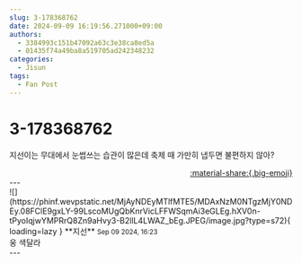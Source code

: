 ```yaml
---
slug: 3-178368762
date: 2024-09-09 16:19:56.271000+09:00
authors:
  - 3384993c151b47092a63c3e38ca8ed5a
  - 01435f74a49ba8a519705ad242348232
categories:
  - Jisun
tags:
  - Fan Post
---
```


# 3-178368762

<div class="post-container" markdown="1">
<div class="content-container md-sidebar__scrollwrap" markdown="1">

지선이는 무대에서 눈썹쓰는 습관이 많은데 축제 때 가만히 냅두면 불편하지 않아?

</div>
</div>

<div style="text-align: right;" markdown="1">
<a href="https://weverse.io/fromis9/fanpost/3-178368762" style="text-align: right;">:material-share:{.big-emoji}</a>
</div>
---

<div class="comments-container md-sidebar__scrollwrap" markdown="1">
<div class="comment" markdown="1">
<div class='id-container' markdown="1">
![](https://phinf.wevpstatic.net/MjAyNDEyMTlfMTE5/MDAxNzM0NTgzMjY0NDEy.08FClE9gxLY-99LscoMUgQbKnrVicLFFWSqmAi3eGLEg.hXV0n-tPyoIqjwYMPRrQ8Zn9aHvy3-B2llL4LWAZ_bEg.JPEG/image.jpg?type=s72){ loading=lazy }
**<span class="artist">지선</span>** <small>Sep 09 2024, 16:23</small><br>
</div>
<div class='comment-body' markdown="1">
웅 색달라
</div>
</div>
</div>
---

